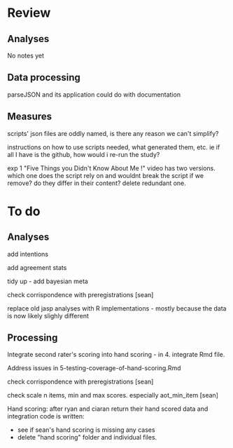 # Review 

## Analyses

No notes yet

## Data processing

parseJSON and its application could do with documentation

## Measures

scripts' json files are oddly named, is there any reason we can't simplify?

instructions on how to use scripts needed, what generated them, etc. ie if all I have is the github, how would i re-run the study?

exp 1 "Five Things you Didn't Know About Me !" video has two versions. which one does the script rely on and wouldnt break the script if we remove? do they differ in their content? delete redundant one.



# To do

## Analyses

add intentions

add agreement stats

tidy up - add bayesian meta  

check corrispondence with preregistrations [sean]

replace old jasp analyses with R implementations - mostly because the data is now likely slighly different 

## Processing

Integrate second rater's scoring into hand scoring - in 4. integrate Rmd file.

Address issues in 5-testing-coverage-of-hand-scoring.Rmd

check corrispondence with preregistrations [sean]

check scale n items, min and max scores. especially aot_min_item [sean]

Hand scoring: after ryan and ciaran return their hand scored data and integration code is written:

- see if sean's hand scoring is missing any cases
- delete "hand scoring" folder and individual files.

